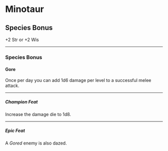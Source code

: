 # Minotaur

## Species Bonus

+2 Str or +2 Wis

---

### Species Bonus

#### Gore

Once per day you can add 1d6 damage per level to a successful melee attack.

---

##### Champion Feat

Increase the damage die to 1d8.

---

##### Epic Feat

A _Gored_ enemy is also dazed.
